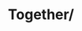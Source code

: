 ---
pid: CH75
title: Together/
location_transcription: 
zipcode: '32708'
outside_phl: 'Winter Springs FL '
neighborhood: 
age: '56'
age_range: 50-59
instagram: 
image_file_name: CH_75.jpg
proposal_transcription: A monument that would show how many races and religions are
  here, and how they are living well together. I have seen and heard people and languages
  from all over the world while I have been here. They are enjoying the history the
  architecture and the culinary arts that are so abundant. Many nations have come
  to live in this city and many are working to make it great.
topic: Architecture,Food,History,Religion,Unity,Race Ethnicity
topic_summary: 0, 0, 0, 0, 0, 0
type: Other No Form
keywords_other: 
credit: Susan
image_labels: 
twitter: 
facebook: 
permalink: "/monuments/ch75/"
layout: item-page
---